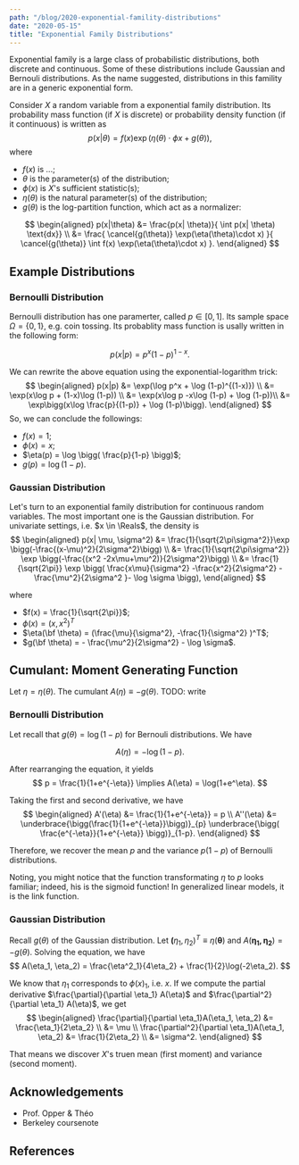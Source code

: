```yaml
---
path: "/blog/2020-exponential-famility-distributions"
date: "2020-05-15"
title: "Exponential Family Distributions"
---
```


Exponential family is a large class of probabilistic distributions, both discrete and continuous. Some of these distributions include Gaussian and Bernouli distributions. As the name suggested, distributions in this famility are in a generic exponential form. 

Consider $X$ a random variable from a exponential family distribution. Its probability mass function (if $X$ is discrete) or probability density function (if it continuous) is written as 
$$
p(x|\theta) = f(x) \exp( \eta(\theta) \cdot \phi x + g(\theta)),
$$
where
- $f(x)$ is ...;
- $\theta$  is the parameter(s) of the distribution;
- $\phi(x)$ is $X$'s sufficient statistic(s);
- $\eta(\theta)$ is the natural parameter(s) of the distribution;
- $g(\theta)$ is the log-partition function, which act as a normalizer:

$$
\begin{aligned}
p(x|\theta) &= \frac{p(x| \theta)}{ \int p(x| \theta) \text{dx}} \\
&= \frac{ \cancel{g(\theta)} \exp(\eta(\theta)\cdot x) }{ \cancel{g(\theta)} \int f(x) \exp(\eta(\theta)\cdot x) }.
\end{aligned}
$$

## Example Distributions

### Bernoulli Distribution
Bernoulli distribution has one paramerter, called $p \in [0, 1]$. Its sample space $\Omega = \{0, 1\}$, e.g. coin tossing. Its probablity mass function is usally written in the following form:

$$
p(x|p) = p^x (1-p)^{1-x}.
$$

We can rewrite the above equation using the exponential-logarithm trick:
$$
\begin{aligned}
p(x|p) &= \exp(\log p^x + \log (1-p)^{(1-x)}) \\
&= \exp(x\log p + (1-x)\log (1-p)) \\
&= \exp(x\log p -x\log (1-p) + \log (1-p))\\
&= \exp\bigg(x\log \frac{p}{(1-p)} + \log (1-p)\bigg).
\end{aligned}
$$
So, we can conclude the followings:
- $f(x) = 1$;
- $\phi(x) = x$;
- $\eta(p) = \log \bigg( \frac{p}{1-p} \bigg)$;
- $g(p) = \log (1-p)$.

### Gaussian Distribution
Let's turn to an exponential family distribution for continuous random variables. The most important one is the Gaussian distribution. For univariate settings, i.e. $x \in \Reals$, the density is
$$
\begin{aligned}
p(x| \mu, \sigma^2) &= \frac{1}{\sqrt{2\pi\sigma^2}}\exp \bigg(-\frac{(x-\mu)^2}{2\sigma^2}\bigg) \\
&= \frac{1}{\sqrt{2\pi\sigma^2}} \exp \bigg(-\frac{(x^2 -2x\mu+\mu^2)}{2\sigma^2}\bigg) \\
&= \frac{1}{\sqrt{2\pi}} \exp \bigg( \frac{x\mu}{\sigma^2} -\frac{x^2}{2\sigma^2} - \frac{\mu^2}{2\sigma^2 }- \log \sigma  \bigg),
\end{aligned}
$$

where 
- $f(x) = \frac{1}{\sqrt{2\pi}}$;
- $\phi(x) = (x, x^2)^T$
- $\eta(\bf \theta) = (\frac{\mu}{\sigma^2}, -\frac{1}{\sigma^2} )^T$;
- $g(\bf \theta) = - \frac{\mu^2}{2\sigma^2} - \log \sigma$.


## Cumulant: Moment Generating Function
Let $\eta = \eta(\theta)$. The cumulant $A(\eta) \equiv -g(\theta)$. TODO: write 

### Bernoulli Distribution
Let recall that $g(\theta) = \log(1-p)$ for Bernouli distributions. We have

$$
A(\eta) = -\log (1-p).
$$

After rearranging the equation, it yields
$$
p = \frac{1}{1+e^{-\eta}} \implies A(\eta) = \log(1+e^\eta).
$$

Taking the first and second derivative, we have
$$
\begin{aligned}
A'(\eta)  &= \frac{1}{1+e^{-\eta}} = p \\
A''(\eta) &= \underbrace{\bigg(\frac{1}{1+e^{-\eta}}\bigg)}_{p} \underbrace{\bigg( \frac{e^{-\eta}}{1+e^{-\eta}} \bigg)}_{1-p}.
\end{aligned}
$$

Therefore, we recover the mean $p$ and the variance $p(1-p)$ of Bernoulli distributions.

Noting, you might notice that the function transformating $\eta$ to $p$ looks familiar; indeed, his is the sigmoid function! In generalized linear models, it is the link function.

### Gaussian Distribution
Recall $g(\theta)$ of the Gaussian distribution. Let $\mathbf (\eta_1, \eta_2)^T \equiv \eta(\mathbf \theta)$ and $A(\mathbf{\eta_1, \eta_2}) = -g(\theta)$. Solving the equation, we have
$$
A(\eta_1, \eta_2) =  \frac{\eta^2_1}{4\eta_2} + \frac{1}{2}\log(-2\eta_2).
$$

We know that $\eta_1$ corresponds to $\phi(x)_1$, i.e. $x$. If we compute the partial derivative $\frac{\partial}{\partial \eta_1} A(\eta)$ and $\frac{\partial^2}{\partial \eta_1} A(\eta)$, we get
$$
\begin{aligned}
\frac{\partial}{\partial \eta_1}A(\eta_1, \eta_2) &= \frac{\eta_1}{2\eta_2} \\
&= \mu \\
\frac{\partial^2}{\partial \eta_1}A(\eta_1, \eta_2) &= \frac{1}{2\eta_2} \\
&= \sigma^2.
\end{aligned}
$$

That means we discover $X$'s truen mean (first moment) and variance (second moment).

## Acknowledgements
- Prof. Opper & Théo
- Berkeley coursenote

## References